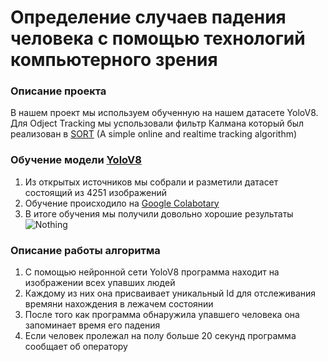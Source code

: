 Определение случаев падения человека с помощью технологий компьютерного зрения
=====
### Описание проекта
В нашем проект мы используем обученную на нашем датасете YoloV8. Для Odject Tracking мы успользовали фильтр Калмана который был реализован в [SORT](https://github.com/abewley/sort) (A simple online and realtime tracking algorithm)


### Обучение модели [YoloV8](https://docs.ultralytics.com/)
  1) Из открытых источников мы собрали и разметили датасет состоящий из 4251 изображений
  2) Обучение происходило на [Google Colabotary](https://colab.google/)
  3) В итоге обучения мы получили довольно хорошие результаты 
  ![Nothing](https://cdn.discordapp.com/attachments/1041715072705245236/1174231772989497384/image.png?ex=6566d78e&is=6554628e&hm=8fb239d19de23f2739e68da4f28e72b55ba0c253f8c70d547b998aba6302a1da&)


### Описание работы алгоритма
  1) С помощью нейронной сети YoloV8 программа находит на изображении всех упавших людей
  2) Каждому из них она присваивает уникальный Id для отслеживания времяни нахождения в лежачем состоянии
  3) После того как программа обнаружила упавшего человека она запоминает время его падения
  4) Если человек пролежал на полу больше 20 секунд программа сообщает об оператору
